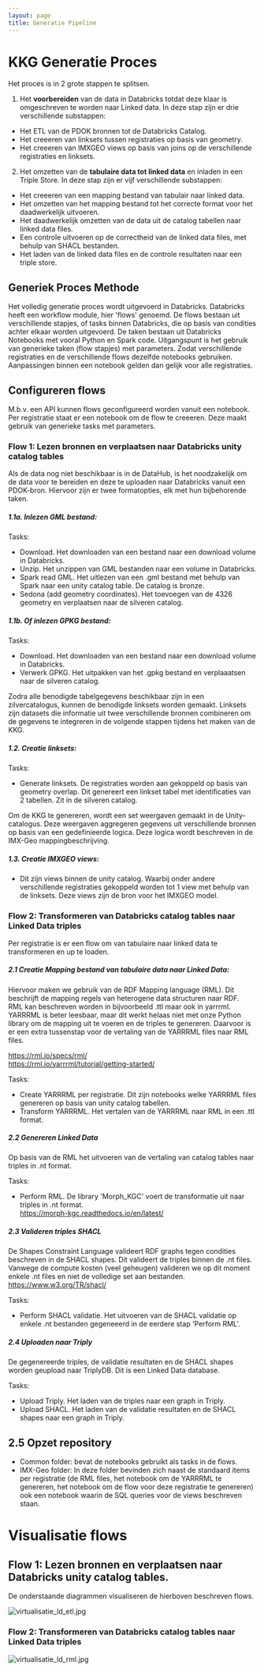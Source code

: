 ```yaml
---
layout: page
title: Generatie Pipeline
---
```


# KKG Generatie Proces

Het proces is in 2 grote stappen te splitsen. 

1. Het **voorbereiden** van de data in Databricks totdat deze klaar is omgeschreven te worden naar Linked data. In deze stap zijn er drie verschillende substappen:
- Het ETL van de PDOK bronnen tot de Databricks Catalog.  
- Het creeeren van linksets tussen registraties op basis van geometry.  
- Het creeeren van IMXGEO views op basis van joins op de verschillende registraties en linksets.

2. Het omzetten van de **tabulaire data tot linked data** en inladen in een Triple Store. In deze stap zijn er vijf verschillende substappen:
- Het creeeren van een mapping bestand van tabulair naar linked data.
- Het omzetten van het mapping bestand tot het correcte format voor het daadwerkelijk uitvoeren. 
- Het daadwerkelijk omzetten van de data uit de catalog tabellen naar linked data files.
- Een controle uitvoeren op de correctheid van de linked data files, met behulp van SHACL bestanden.
- Het laden van de linked data files en de controle resultaten naar een triple store.

## Generiek Proces Methode

Het volledig generatie proces wordt uitgevoerd in Databricks. Databricks heeft een workflow module, hier 'flows' genoemd. De flows bestaan uit verschillende stapjes, of tasks binnen Databricks, die op basis van condities achter elkaar worden uitgevoerd. De taken bestaan uit Databricks Notebooks met vooral Python en Spark code. Uitgangspunt is het gebruik van generieke taken (flow stapjes) met parameters. Zodat verschillende registraties en de verschillende flows dezelfde notebooks gebruiken. Aanpassingen binnen een notebook gelden dan gelijk voor alle registraties.

## Configureren flows
M.b.v. een API kunnen flows geconfigureerd worden vanuit een notebook. Per registratie staat er een notebook om de flow te creeeren. Deze maakt gebruik van generieke tasks met parameters.

### Flow 1: Lezen bronnen en verplaatsen naar Databricks unity catalog tables

Als de data nog niet beschikbaar is in de DataHub, is het noodzakelijk om de data voor te bereiden en deze te uploaden naar Databricks vanuit een PDOK-bron. Hiervoor zijn er twee formatopties, elk met hun bijbehorende taken.

##### 1.1a. Inlezen GML bestand:

Tasks:
- Download. Het downloaden van een bestand naar een download volume in Databricks.
- Unzip. Het unzippen van GML bestanden naar een volume in Databricks. 
- Spark read GML. Het uitlezen van een .gml bestand met behulp van Spark naar een unity catalog table. De catalog is bronze. 
- Sedona (add geometry coordinates). Het toevoegen van de 4326 geometry en verplaatsen naar de silveren catalog. 

##### 1.1b. Of inlezen GPKG bestand:

Tasks:
- Download. Het downloaden van een bestand naar een download volume in Databricks.
- Verwerk GPKG. Het uitpakken van het .gpkg bestand en verplaaatsen naar de silveren catalog. 

Zodra alle benodigde tabelgegevens beschikbaar zijn in een zilvercatalogus, kunnen de benodigde linksets worden gemaakt. Linksets zijn datasets die informatie uit twee verschillende bronnen combineren om de gegevens te integreren in de volgende stappen tijdens het maken van de KKG.

##### 1.2. Creatie linksets:

Tasks:
- Generate linksets. De registraties worden aan gekoppeld op basis van geometry overlap. Dit genereert een linkset tabel met identificaties van 2 tabellen. Zit in de silveren catalog.

Om de KKG te genereren, wordt een set weergaven gemaakt in de Unity-catalogus. Deze weergaven aggregeren gegevens uit verschillende bronnen op basis van een gedefinieerde logica. Deze logica wordt beschreven in de IMX-Geo mappingbeschrijving.

##### 1.3. Creatie IMXGEO views:

- Dit zijn views binnen de unity catalog. Waarbij onder andere verschillende registraties gekoppeld worden tot 1 view met behulp van de linksets. Deze views zijn de bron voor het IMXGEO model.

### Flow 2: Transformeren van Databricks catalog tables naar Linked Data triples

Per registratie is er een flow om van tabulaire naar linked data te transformeren en up te loaden.  

##### 2.1 Creatie Mapping bestand van tabulaire data naar Linked Data:
Hiervoor maken we gebruik van de RDF Mapping language (RML). Dit beschrijft de mapping regels van heterogene data structuren naar RDF.  
RML kan beschreven worden in bijvoorbeeld .ttl maar ook in yarrrml. YARRRML is beter leesbaar, maar dit werkt helaas niet met onze Python library om de mapping uit te voeren en de triples te genereren. Daarvoor is er een extra tussenstap voor de vertaling van de YARRRML files naar RML files.   

https://rml.io/specs/rml/  
https://rml.io/yarrrml/tutorial/getting-started/

Tasks:
- Create YARRRML per registratie. Dit zijn notebooks welke YARRRML files genereren op basis van unity catalog tabellen.
- Transform YARRRML. Het vertalen van de YARRRML naar RML in een .ttl format. 

##### 2.2 Genereren Linked Data
Op basis van de RML het uitvoeren van de vertaling van catalog tables naar triples in .nt format.

Tasks:
- Perform RML. De library 'Morph_KGC' voert de transformatie uit naar triples in .nt format.   
https://morph-kgc.readthedocs.io/en/latest/

##### 2.3 Valideren triples SHACL
De Shapes Constraint Language valideert RDF graphs tegen condities beschreven in de SHACL shapes. Dit valideert de triples binnen de .nt files.  
Vanwege de compute kosten (veel geheugen) valideren we op dit moment enkele .nt files en niet de volledige set aan bestanden.  
https://www.w3.org/TR/shacl/

Tasks:
- Perform SHACL validatie. Het uitvoeren van de SHACL validatie op enkele .nt bestanden gegeneeerd in de eerdere stap 'Perform RML'. 

##### 2.4 Uploaden naar Triply
De gegenereerde triples, de validatie resultaten en de SHACL shapes worden geupload naar TriplyDB. Dit is een Linked Data database.  

Tasks:
- Upload Triply. Het laden van de triples naar een graph in Triply.
- Upload SHACL. Het laden van de validatie resultaten en de SHACL shapes naar een graph in Triply. 

## 2.5 Opzet repository

- Common folder: bevat de notebooks gebruikt als tasks in de flows.
- IMX-Geo folder: In deze folder bevinden zich naast de standaard items per registratie (de RML files, het notebook om de YARRRML te genereren, het notebook om de flow voor deze registratie te genereren) ook een notebook waarin de SQL queries voor de views beschreven staan. 

# Visualisatie flows

## Flow 1: Lezen bronnen en verplaatsen naar Databricks unity catalog tables.

De onderstaande diagrammen visualiseren de hierboven beschreven flows.

![virtualisatie_ld_etl.jpg](./virtualisatie_ld_etl.jpg "virtualisatie_ld_etl.jpg")

### Flow 2: Transformeren van Databricks catalog tables naar Linked Data triples
![virtualisatie_ld_rml.jpg](./virtualisatie_ld_rml.jpg "virtualisatie_ld_rml.jpg")
